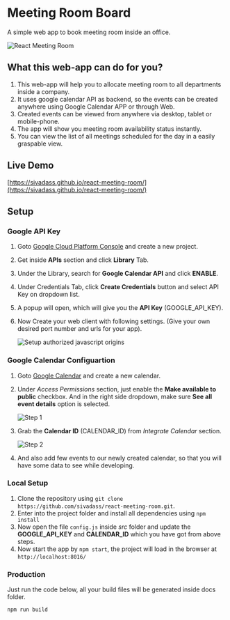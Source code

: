 # Meeting Room Board

A simple web app to book meeting room inside an office.

![React Meeting Room](https://res.cloudinary.com/sivadass/image/upload/v1520738442/react-meeting-room-app.gif)

## What this web-app can do for you?

1.  This web-app will help you to allocate meeting room to all departments inside a company.
2.  It uses google calendar API as backend, so the events can be created anywhere using Google Calendar APP or through Web.
3.  Created events can be viewed from anywhere via desktop, tablet or mobile-phone.
4.  The app will show you meeting room availability status instantly.
5.  You can view the list of all meetings scheduled for the day in a easily graspable view.

## Live Demo

[https://sivadass.github.io/react-meeting-room/](https://sivadass.github.io/react-meeting-room/)

## Setup

### Google API Key

1. Goto [Google Cloud Platform Console](https://console.cloud.google.com/cloud-resource-manager) and create a new project.
2. Get inside **APIs** section and click **Library** Tab.
3. Under the Library, search for **Google Calendar API** and click **ENABLE**.
4. Under Credentials Tab, click **Create Credentials** button and select API Key on dropdown list.
5. A popup will open, which will give you the **API Key** (GOOGLE_API_KEY).
6. Now Create your web client with following settings. (Give your own desired port number and urls for your app).

   ![Setup authorized javascript origins](https://res.cloudinary.com/sivadass/image/upload/v1520732210/screen-shots/setup-authorized-javascript-origins.png)

### Google Calendar Configuartion

1.  Goto [Google Calendar](https://calendar.google.com "Google Calendar") and create a new calendar.
2.  Under _Access Permissions_ section, just enable the **Make available to public** checkbox. And in the right side dropdown, make sure **See all event details** option is selected.

    ![Step 1](https://res.cloudinary.com/sivadass/image/upload/v1520704625/screen-shots/step-1.png)

3.  Grab the **Calendar ID** (CALENDAR_ID) from _Integrate Calendar_ section.

    ![Step 2](https://res.cloudinary.com/sivadass/image/upload/v1520704853/step-2_x54i28.png)

4.  And also add few events to our newly created calendar, so that you will have some data to see while developing.

### Local Setup

1.  Clone the repository using `git clone https://github.com/sivadass/react-meeting-room.git`.
2.  Enter into the project folder and install all dependencies using `npm install`
3.  Now open the file `config.js` inside _src_ folder and update the **GOOGLE_API_KEY** and **CALENDAR_ID** which you have got from above steps.
4.  Now start the app by `npm start`, the project will load in the browser at `http://localhost:8016/`

### Production

Just run the code below, all your build files will be generated inside docs folder.

```
npm run build
```

